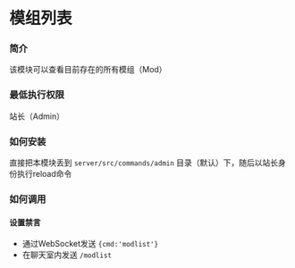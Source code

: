 # 模组列表  
### 简介  
该模块可以查看目前存在的所有模组（Mod）

### 最低执行权限
站长（Admin）

### 如何安装
直接把本模块丢到 `server/src/commands/admin` 目录（默认）下，随后以站长身份执行reload命令

### 如何调用
#### 设置禁言  
- 通过WebSocket发送 `{cmd:'modlist'}`
- 在聊天室内发送 `/modlist`